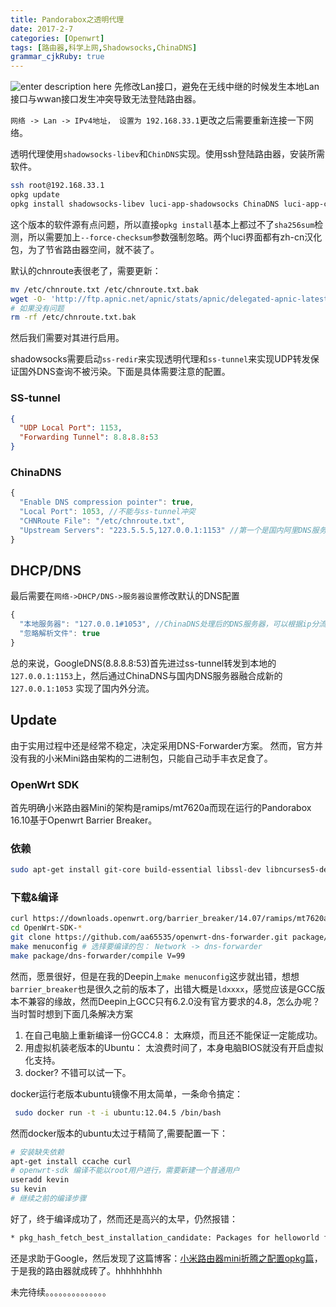 ```yaml
---
title: Pandorabox之透明代理 
date: 2017-2-7
categories: [Openwrt]
tags: [路由器,科学上网,Shadowsocks,ChinaDNS]
grammar_cjkRuby: true
---
```


![enter description here][1]
先修改Lan接口，避免在无线中继的时候发生本地Lan接口与wwan接口发生冲突导致无法登陆路由器。

`网络 -> Lan -> IPv4地址， 设置为 192.168.33.1`更改之后需要重新连接一下网络。

透明代理使用`shadowsocks-libev`和`ChinDNS`实现。使用ssh登陆路由器，安装所需软件。

```bash
ssh root@192.168.33.1
opkg update
opkg install shadowsocks-libev luci-app-shadowsocks ChinaDNS luci-app-chinadns --force-checksum
```

这个版本的软件源有点问题，所以直接`opkg install`基本上都过不了`sha256sum`检测，所以需要加上`--force-checksum`参数强制忽略。两个luci界面都有zh-cn汉化包，为了节省路由器空间，就不装了。
<!--more-->
默认的chnroute表很老了，需要更新：

```bash
mv /etc/chnroute.txt /etc/chnroute.txt.bak
wget -O- 'http://ftp.apnic.net/apnic/stats/apnic/delegated-apnic-latest' | awk -F\| '/CN\|ipv4/ { printf("%s/%d\n", $4, 32-log($5)/log(2)) }' > /etc/chnroute.txt
# 如果没有问题
rm -rf /etc/chnroute.txt.bak
```

然后我们需要对其进行启用。

shadowsocks需要启动`ss-redir`来实现透明代理和`ss-tunnel`来实现UDP转发保证国外DNS查询不被污染。下面是具体需要注意的配置。

### SS-tunnel

```json
{
  "UDP Local Port": 1153,
  "Forwarding Tunnel": 8.8.8.8:53
}
```

### ChinaDNS

```javascript
{
  "Enable DNS compression pointer": true,
  "Local Port": 1053, //不能与ss-tunnel冲突 
  "CHNRoute File": "/etc/chnroute.txt",
  "Upstream Servers": "223.5.5.5,127.0.0.1:1153" //第一个是国内阿里DNS服务器，第二个是进过ss-tunnel转发后的Google DNS服务器
}
```

## DHCP/DNS

最后需要在`网络->DHCP/DNS->服务器设置`修改默认的DNS配置

```javascript
{
  "本地服务器": "127.0.0.1#1053", //ChinaDNS处理后的DNS服务器，可以根据ip分流。
  "忽略解析文件": true
}
```

总的来说，GoogleDNS(8.8.8.8:53)首先进过ss-tunnel转发到本地的`127.0.0.1:1153`上，然后通过ChinaDNS与国内DNS服务器融合成新的`127.0.0.1:1053` 实现了国内外分流。

## Update
由于实用过程中还是经常不稳定，决定采用DNS-Forwarder方案。
然而，官方并没有我的小米Mini路由架构的二进制包，只能自己动手丰衣足食了。

### OpenWrt SDK
首先明确小米路由器Mini的架构是ramips/mt7620a而现在运行的Pandorabox 16.10基于Openwrt Barrier Breaker。

### 依赖
```bash
sudo apt-get install git-core build-essential libssl-dev libncurses5-dev unzip gawk zlib1g-dev subversion mercurial
```
### 下载&编译
```bash 
curl https://downloads.openwrt.org/barrier_breaker/14.07/ramips/mt7620a/OpenWrt-SDK-ramips-for-linux-x86_64-gcc-4.8-linaro_uClibc-0.9.33.2.tar.bz2 | tar -xjf 
cd OpenWrt-SDK-*
git clone https://github.com/aa65535/openwrt-dns-forwarder.git package/dns-forwarder # 获取Makefile
make menuconfig # 选择要编译的包： Network -> dns-forwarder
make package/dns-forwarder/compile V=99
```
然而，愿景很好，但是在我的Deepin上`make menuconfig`这步就出错，想想`barrier_breaker`也是很久之前的版本了，出错大概是`ldxxxx`，感觉应该是GCC版本不兼容的缘故，然而Deepin上GCC只有6.2.0没有官方要求的4.8，怎么办呢？当时暂时想到下面几条解决方案
1. 在自己电脑上重新编译一份GCC4.8： 太麻烦，而且还不能保证一定能成功。
2. 用虚拟机装老版本的Ubuntu： 太浪费时间了，本身电脑BIOS就没有开启虚拟化支持。
3. docker? 不错可以试一下。

docker运行老版本ubuntu镜像不用太简单，一条命令搞定：
```bash
 sudo docker run -t -i ubuntu:12.04.5 /bin/bash
```

然而docker版本的ubuntu太过于精简了,需要配置一下：
```bash
# 安装缺失依赖
apt-get install ccache curl
# openwrt-sdk 编译不能以root用户进行，需要新建一个普通用户
useradd kevin
su kevin
# 继续之前的编译步骤
```

好了，终于编译成功了，然而还是高兴的太早，仍然报错：
```bash
* pkg_hash_fetch_best_installation_candidate: Packages for helloworld found, but incompatible with the architectures configured
```
还是求助于Google，然后发现了这篇博客：[小米路由器mini折腾之配置opkg篇](https://blog.phpgao.com/xiaomi_router_opkg.html)，于是我的路由器就成砖了。hhhhhhhhh

未完待续。。。。。。。。。。。。。。


  [1]: https://ol1kreips.qnssl.com/PandoraBox.png "PandoraBox.png"
